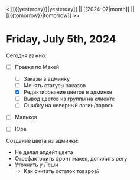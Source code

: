 < [[{{yesterday}}|yesterday]] || [[2024-07|month]] || [[{{tomorrow}}|tomorrow]] >>

# Friday, July 5th, 2024

Сегодня важно:
- [ ] Правки по Макей
	- [ ] Заказы в админку
	- [ ] Менять статусы заказов
	- [x] Редактирование цветов в админке
	- [ ] Вывод цветов из группы на клиенте
	- [ ] Ошибку на неверный логин/пароль
	
- [ ] Мальков
- [ ] Юра


Создание цвета из админки:
- Не делал апдейт цвета
- Отрефакторить фронт макея, допилить регу
- Уточнить у Леши
	- Как считать остаток товаров?